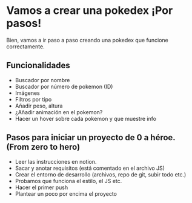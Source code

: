 # Vamos a crear una pokedex ¡Por pasos!

Bien, vamos a ir paso a paso creando una pokedex que funcione correctamente.

## Funcionalidades
- Buscador por nombre
- Buscador por número de pokemon (ID)
- Imágenes
- Filtros por tipo
- Añadir peso, altura
- ¿Añadir animación  en el pokemon?
- Hacer un hover sobre cada pokemon y que muestre info


## Pasos para iniciar un proyecto de 0 a héroe. (From zero to hero)

- Leer las instrucciones en notion.
- Sacar y anotar requisitos (está comentado en el archivo JS)
- Crear el entorno de desarrollo (archivos, repo de git, subir todo etc.)
- Probamos que funciona el estilo, el JS etc.
- Hacer el primer push
- Plantear un poco por encima el proyecto